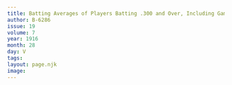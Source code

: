```yaml
---
title: Batting Averages of Players Batting .300 and Over, Including Games of July 14
author: B-6286
issue: 19
volume: 7
year: 1916
month: 28
day: V
tags:
layout: page.njk
image:
---
```





